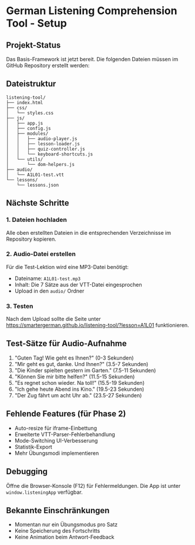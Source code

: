 # German Listening Comprehension Tool - Setup

## Projekt-Status

Das Basis-Framework ist jetzt bereit. Die folgenden Dateien müssen im GitHub Repository erstellt werden:

## Dateistruktur

```
listening-tool/
├── index.html
├── css/
│   └── styles.css
├── js/
│   ├── app.js
│   ├── config.js
│   ├── modules/
│   │   ├── audio-player.js
│   │   ├── lesson-loader.js
│   │   ├── quiz-controller.js
│   │   └── keyboard-shortcuts.js
│   └── utils/
│       └── dom-helpers.js
├── audio/
│   └── A1L01-test.vtt
└── lessons/
    └── lessons.json
```

## Nächste Schritte

### 1. Dateien hochladen
Alle oben erstellten Dateien in die entsprechenden Verzeichnisse im Repository kopieren.

### 2. Audio-Datei erstellen
Für die Test-Lektion wird eine MP3-Datei benötigt:
- Dateiname: `A1L01-test.mp3`
- Inhalt: Die 7 Sätze aus der VTT-Datei eingesprochen
- Upload in den `audio/` Ordner

### 3. Testen
Nach dem Upload sollte die Seite unter https://smartergerman.github.io/listening-tool/?lesson=A1L01 funktionieren.

## Test-Sätze für Audio-Aufnahme

1. "Guten Tag! Wie geht es Ihnen?" (0-3 Sekunden)
2. "Mir geht es gut, danke. Und Ihnen?" (3.5-7 Sekunden)
3. "Die Kinder spielten gestern im Garten." (7.5-11 Sekunden)
4. "Können Sie mir bitte helfen?" (11.5-15 Sekunden)
5. "Es regnet schon wieder. Na toll!" (15.5-19 Sekunden)
6. "Ich gehe heute Abend ins Kino." (19.5-23 Sekunden)
7. "Der Zug fährt um acht Uhr ab." (23.5-27 Sekunden)

## Fehlende Features (für Phase 2)

- Auto-resize für iframe-Einbettung
- Erweiterte VTT-Parser-Fehlerbehandlung
- Mode-Switching UI-Verbesserung
- Statistik-Export
- Mehr Übungsmodi implementieren

## Debugging

Öffne die Browser-Konsole (F12) für Fehlermeldungen. Die App ist unter `window.listeningApp` verfügbar.

## Bekannte Einschränkungen

- Momentan nur ein Übungsmodus pro Satz
- Keine Speicherung des Fortschritts
- Keine Animation beim Antwort-Feedback